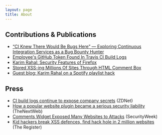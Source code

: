 ```yaml
---
layout: page
title: About
---
```


## Contributions & Publications

-   [“CI Knew There Would Be Bugs Here” — Exploring Continuous Integration Services as a Bug Bounty Hunter](https://edoverflow.com/2019/ci-knew-there-would-be-bugs-here/)
-   [Employee's GitHub Token Found In Travis CI Build Logs](https://hackerone.com/reports/496937)
-   [Karim Rahal: Security Features of Firefox](https://blog.detectify.com/2019/10/03/karim-rahal-security-features-of-firefox/)
-   [Stored XSS-ing Millions Of Sites Through HTML Comment Box](https://labs.detectify.com/2017/01/18/stored-xss-ing-millions-of-sites-through-html-comment-box/)
-   [Guest blog: Karim Rahal on a Spotify playlist hack](https://blog.detectify.com/2016/01/26/guest-blog-karim-rahal-on-a-spotify-playlist-hack)

## Press

-   [CI build logs continue to expose company secrets](https://www.zdnet.com/article/ci-build-logs-continue-to-expose-company-secrets/) (ZDNet)
-   [How a popular website plugin became a serious security liability](https://thenextweb.com/security/2017/01/22/how-a-popular-website-plugin-became-a-serious-security-liability/) (TheNextWeb)
-   [Comments Widget Exposed Many Websites to Attacks](https://www.securityweek.com/comments-widget-exposed-many-websites-attacks/) (SecurityWeek)
-   [Kid hackers break XSS defences, find hack hole in 2 million websites](https://www.theregister.co.uk/2017/01/24/kid_hackers_break_xss_defences_find_hack_hole_in_2_million_websites/) (The Register)